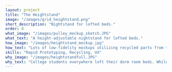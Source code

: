 ```yaml
---
layout: project
title: "The Heightstand"
image: "/images/grid_heightstand.png"
short_description: "Nightstand for lofted beds."
order: 8
what_image: "/images/pulley_mockup_sketch.JPG"
what_text: "A height-adjustable nightstand for lofted beds."
how_image: "/images/heightstand_mockup.jpg"
how_text: "Lots of low-fidelity mockups utilizing recycled parts from the Shop, and testing concepts even if we weren't one hundred percent sure how they worked. For example, our 'pulley' system, made from PLA spools, rope, and sandpaper, may not have been the most traditional setup but it worked well enough to test."
skills: "Rapid Prototyping, Recycling, UX"
why_image: "/images/heightstandfull.JPG"
why_text: "College students everywhere loft their dorm room beds. While this is an excellent method for making space, it almost always comes at the loss of a typical nightstand experience. The classic bedside table for your phone, water, glasses, and whatever else you may need at night is no longer an option. Plus, you'll need those things when you're out of bed too. The Heightstand offers the perfect solution, allowing users access to their items regardless of their elevation. Complete with a basket and outlet at the top, the heightstand can be adjusted to be a nightstand when you need it to be, and a quick and easy transport system when you're back on the ground.
---
```


